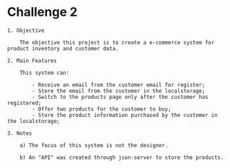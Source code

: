 # Challenge 2

	1. Objective

		The objective this project is to create a e-commerce system for product inventory and customer data.

	2. Main Features

		This system can:

			- Receive an email from the customer email for register;
			- Store the email from the customer in the localstorage; 
			- Switch to the products page only after the customer has registered;
			- Offer two products for the customer to buy;
			- Store the product information purchased by the customer in the localstorage;

	3. Notes

		a) The focus of this system is not the designer.

		b) An "API" was created through json-server to store the products.
